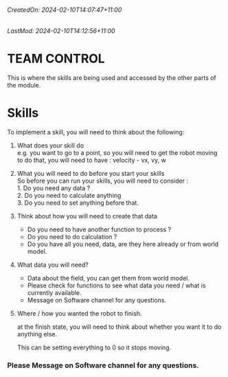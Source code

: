 ###### CreatedOn: 2024-02-10T14:07:47+11:00
###### LastMod: 2024-02-10T14:12:56+11:00


# TEAM CONTROL

This is where the skills are being used and accessed by the other parts of the module.

# Skills

To implement a skill, you will need to think about the following:

1. What does your skill do  
	  e.g. you want to go to a point, so you will need to get the robot moving  
	  to do that, you will need to have : velocity - vx, vy, w
   
3. What you will need to do before you start your skills  
	  So before you can run your skills, you will need to consider :  
	    1. Do you need any data ?  
	    2. Do you need to calculate anything  
	    3. Do you need to set anything before that.

4. Think about how you will need to create that data
	- Do you need to have another function to process ?
	- Do you need to do calculation ?
	- Do you have all you need, data, are they here already or from world model.

5. What data you will need?
	- Data about the field, you can get them from world model.
	- Please check for functions to see what data you need / what is currently available.
	- Message on Software channel for any questions.

6. Where / how you wanted the robot to finish.
	
	  at the finish state, you will need to think about whether you want it to do anything else.
	  
	  This can be setting everything to 0 so it stops moving.
	  

### Please Message on Software channel for any questions.
